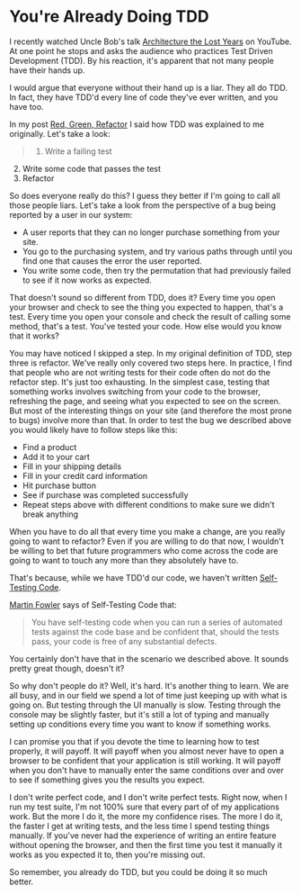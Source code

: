 # You're Already Doing TDD

I recently watched Uncle Bob's talk [Architecture the Lost Years](https://www.youtube.com/watch?v=WpkDN78P884) on YouTube. At one point he stops and asks the audience who practices Test Driven Development (TDD). By his reaction, it's apparent that not many people have their hands up.

I would argue that everyone without their hand up is a liar. They all do TDD. In fact, they have TDD'd every line of code they've ever written, and you have too.

In my post [Red, Green, Refactor](http://www.ericroberts.ca/2014/05/02/red-green-refactor/) I said how TDD was explained to me originally. Let's take a look:

> 1. <span>Write a failing test</span>
2. <span>Write some code that passes the test</span>
3. <span>Refactor</span>

So does everyone really do this? I guess they better if I'm going to call all those people liars. Let's take a look from the perspective of a bug being reported by a user in our system:

- <span>A user reports that they can no longer purchase something from your site.</span>
- <span>You go to the purchasing system, and try various paths through until you find one that causes the error the user reported.</span>
- <span>You write some code, then try the permutation that had previously failed to see if it now works as expected.</span>

That doesn't sound so different from TDD, does it? Every time you open your browser and check to see the thing you expected to happen, that's a test. Every time you open your console and check the result of calling some method, that's a test. You've tested your code. How else would you know that it works?

You may have noticed I skipped a step. In my original definition of TDD, step three is refactor. We've really only covered two steps here. In practice, I find that people who are not writing tests for their code often do not do the refactor step. It's just too exhausting. In the simplest case, testing that something works involves switching from your code to the browser, refreshing the page, and seeing what you expected to see on the screen. But most of the interesting things on your site (and therefore the most prone to bugs) involve more than that. In order to test the bug we described above you would likely have to follow steps like this:

- Find a product
- Add it to your cart
- Fill in your shipping details
- Fill in your credit card information
- Hit purchase button
- See if purchase was completed successfully
- Repeat steps above with different conditions to make sure we didn't break anything

When you have to do all that every time you make a change, are you really going to want to refactor? Even if you are willing to do that now, I wouldn't be willing to bet that future programmers who come across the code are going to want to touch any more than they absolutely have to.

That's because, while we have TDD'd our code, we haven't written [Self-Testing Code](http://www.martinfowler.com/bliki/SelfTestingCode.html).

[Martin Fowler](http://martinfowler.com/) says of Self-Testing Code that:

> You have self-testing code when you can run a series of automated tests against the code base and be confident that, should the tests pass, your code is free of any substantial defects.

You certainly don't have that in the scenario we described above. It sounds pretty great though, doesn't it?

So why don't people do it? Well, it's hard. It's another thing to learn. We are all busy, and in our field we spend a lot of time just keeping up with what is going on. But testing through the UI manually is slow. Testing through the console may be slightly faster, but it's still a lot of typing and manually setting up conditions every time you want to know if something works.

I can promise you that if you devote the time to learning how to test properly, it will payoff. It will payoff when you almost never have to open a browser to be confident that your application is still working. It will payoff when you don't have to manually enter the same conditions over and over to see if something gives you the results you expect.

I don't write perfect code, and I don't write perfect tests. Right now, when I run my test suite, I'm not 100% sure that every part of of my applications work. But the more I do it, the more my confidence rises. The more I do it, the faster I get at writing tests, and the less time I spend testing things manually. If you've never had the experience of writing an entire feature without opening the browser, and then the first time you test it manually it works as you expected it to, then you're missing out.

So remember, you already do TDD, but you could be doing it so much better.


